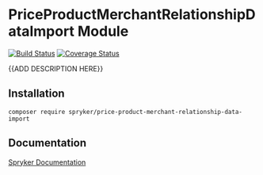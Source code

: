 # PriceProductMerchantRelationshipDataImport Module
[![Build Status](https://travis-ci.org/spryker/price-product-merchant-relationship-data-import.svg)](https://travis-ci.org/spryker/price-product-merchant-relationship-data-import)
[![Coverage Status](https://coveralls.io/repos/github/spryker/price-product-merchant-relationship-data-import/badge.svg)](https://coveralls.io/github/spryker/price-product-merchant-relationship-data-import)

{{ADD DESCRIPTION HERE}}

## Installation

```
composer require spryker/price-product-merchant-relationship-data-import
```

## Documentation

[Spryker Documentation](https://academy.spryker.com/developing_with_spryker/module_guide/modules.html)

